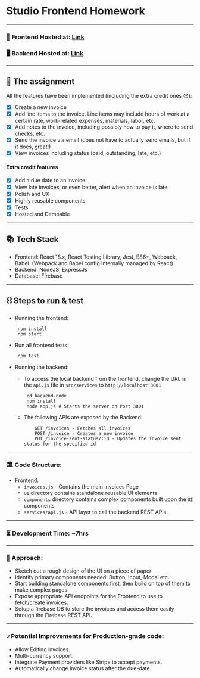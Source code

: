 # Studio Frontend Homework

---
### 🧾 Frontend Hosted at: [Link](https://invoices-ui-nik-41c4522bfaa9.herokuapp.com/)
### 🖥️ Backend Hosted at: [Link](https://invoices-api-0433e822781d.herokuapp.com/invoices)

---

## 📝  The assignment

All the features have been implemented (including the extra credit ones 😎):

 - [x] Create a new invoice
 - [x] Add line items to the invoice. Line items may include hours of work at a certain rate, work-related expenses, materials, labor, etc.
 - [x] Add notes to the invoice, including possibly how to pay it, where to send checks, etc.
 - [x] Send the invoice via email (does not have to actually send emails, but if it does, great!)
 - [x] View invoices including status (paid, outstanding, late, etc.)

#### Extra credit features

 - [x] Add a due date to an invoice
 - [x] View late invoices, or even better, alert when an invoice is late
 - [x] Polish and UX
 - [x] Highly reusable components
 - [x] Tests
 - [x] Hosted and Demoable

---

## 📚  Tech Stack

- Frontend: React 18.x, React Testing Library, Jest, ES6+, Webpack, Babel. (Webpack and Babel config internally managed by React)
- Backend: NodeJS, ExpressJs
- Database: Firebase

---
## ⛓️ Steps to run & test

- Running the frontend:
    ```shell
     npm install
     npm start
    ```

- Run all frontend tests: 
    ```
     npm test
    ```

- Running the backend:
  -  To access the local backend from the frontend, change the URL in the `api.js` file in `src/services` to `http://localhost:3001`
        ```shell
         cd backend-node
         npm install
         node app.js # Starts the server on Port 3001
        ```
    - The following APIs are exposed by the Backend:
      ```
          GET /invoices - Fetches all invoices
          POST /invoice - Creates a new invoice
          PUT /invoice-sent-status/:id - Updates the invoice sent status for the specified id
      ```
---

### 🏛️ Code Structure:
- Frontend: 
  - `invoices.js` - Contains the main Invoices Page
  - `UI` directory contains standalone reusable UI elements
  - `components` directory contains complex components built upon the `UI` components
  - `services/api.js` - API layer to call the backend REST APIs.   

---

### ⏳ Development Time: ~7hrs

--- 

### 🤔 Approach:

- Sketch out a rough design of the UI on a piece of paper
- Identify primary components needed: Button, Input, Modal etc.
- Start building standalone components first, then build on top of them to make complex pages.
- Expose appropriate API endpoints for the Frontend to use to fetch/create invoices.
- Setup a firebase DB to store the invoices and access them easily through the Firebase REST API.
---

### ⍻ Potential Improvements for Production-grade code:
- Allow Editing invoices.
- Multi-currency support.
- Integrate Payment providers like Stripe to accept payments.
- Automatically change Invoice status after the due-date.
